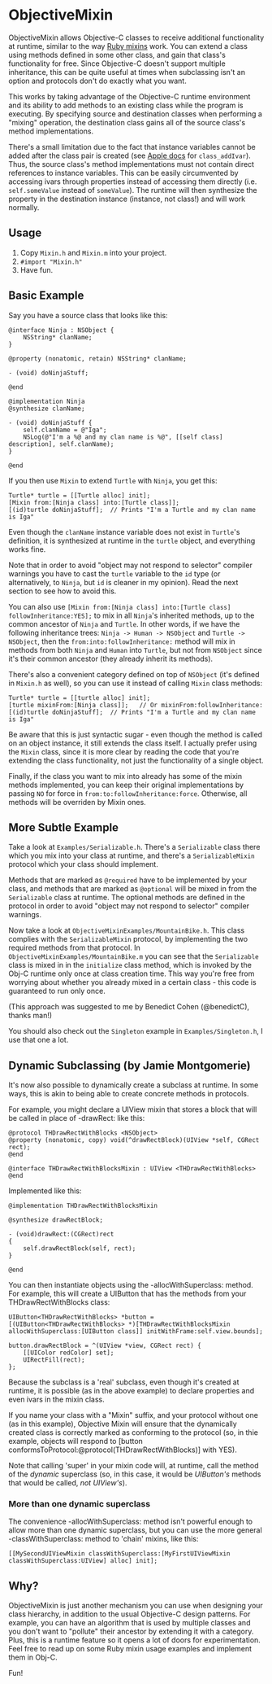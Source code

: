 ObjectiveMixin
==============

ObjectiveMixin allows Objective-C classes to receive additional functionality at runtime, similar to the way [Ruby mixins][1] work. You can extend a class using methods defined in some other class, and gain that class's functionality for free. Since Objective-C doesn't support multiple inheritance, this can be quite useful at times when subclassing isn't an option and protocols don't do exactly what you want.

This works by taking advantage of the Objective-C runtime environment and its ability to add methods to an existing class while the program is executing. By specifying source and destination classes when performing a "mixing" operation, the destination class gains all of the source class's method implementations.

There's a small limitation due to the fact that instance variables cannot be added after the class pair is created (see [Apple docs][2] for `class_addIvar`). Thus, the source class's method implementations must not contain direct references to instance variables. This can be easily circumvented by accessing ivars through properties instead of accessing them directly (i.e. `self.someValue` instead of `someValue`). The runtime will then synthesize the property in the destination instance (instance, not class!) and will work normally.

Usage
-----

1. Copy `Mixin.h` and `Mixin.m` into your project.
2. `#import "Mixin.h"`
3. Have fun.

Basic Example
-------------

Say you have a source class that looks like this:

	@interface Ninja : NSObject {
		NSString* clanName;
	}
	
	@property (nonatomic, retain) NSString* clanName;
	
	- (void) doNinjaStuff;
	
	@end
	
	@implementation Ninja
	@synthesize clanName;
	
	- (void) doNinjaStuff {
		self.clanName = @"Iga";
		NSLog(@"I'm a %@ and my clan name is %@", [[self class] description], self.clanName);
	}
	
	@end

If you then use `Mixin` to extend `Turtle` with `Ninja`, you get this:

	Turtle* turtle = [[Turtle alloc] init];
	[Mixin from:[Ninja class] into:[Turtle class]];
	[(id)turtle doNinjaStuff];	// Prints "I'm a Turtle and my clan name is Iga"

Even though the `clanName` instance variable does not exist in `Turtle`'s definition, it is synthesized at runtime in the `turtle` object, and everything works fine.

Note that in order to avoid "object may not respond to selector" compiler warnings you have to cast the `turtle` variable to the `id` type (or alternatively, to `Ninja`, but `id` is cleaner in my opinion). Read the next section to see how to avoid this.

You can also use `[Mixin from:[Ninja class] into:[Turtle class] followInheritance:YES];` to mix in all `Ninja`'s inherited methods, up to the common ancestor of `Ninja` and `Turtle`. In other words, if we have the following inheritance trees: `Ninja -> Human -> NSObject` and `Turtle -> NSObject`, then the `from:into:followInheritance:` method will mix in methods from both `Ninja` and `Human` into `Turtle`, but not from `NSObject` since it's their common ancestor (they already inherit its methods).

There's also a convenient category defined on top of `NSObject` (it's defined in `Mixin.h` as well), so you can use it instead of calling `Mixin` class methods:

	Turtle* turtle = [[turtle alloc] init];
	[turtle mixinFrom:[Ninja class]];	// Or mixinFrom:followInheritance:
	[(id)turtle doNinjaStuff];	// Prints "I'm a Turtle and my clan name is Iga"

Be aware that this is just syntactic sugar - even though the method is called on an object instance, it still extends the class itself. I actually prefer using the `Mixin` class, since it is more clear by reading the code that you're extending the class functionality, not just the functionality of a single object.

Finally, if the class you want to mix into already has some of the mixin methods implemented, you can keep their original implementations by passing `NO` for force in `from:to:followInheritance:force`. Otherwise, all methods will be overriden by Mixin ones.

More Subtle Example
-------------------

Take a look at `Examples/Serializable.h`. There's a `Serializable` class there which you mix into your class at runtime, and there's a `SerializableMixin` protocol which your class should implement.

Methods that are marked as `@required` have to be implemented by your class, and methods that are marked as `@optional` will be mixed in from the `Serializable` class at runtime. The optional methods are defined in the protocol in order to avoid "object may not respond to selector" compiler warnings.

Now take a look at `ObjectiveMixinExamples/MountainBike.h`. This class complies with the `SerializableMixin` protocol, by implementing the two required methods from that protocol. In `ObjectiveMixinExamples/MountainBike.m` you can see that the `Serializable` class is mixed in in the `initialize` class method, which is invoked by the Obj-C runtime only once at class creation time. This way you're free from worrying about whether you already mixed in a certain class - this code is guaranteed to run only once.

(This approach was suggested to me by Benedict Cohen (@benedictC), thanks man!)

You should also check out the `Singleton` example in `Examples/Singleton.h`, I use that one a lot.

Dynamic Subclassing (by Jamie Montgomerie)
------------------------------------------

It's now also possible to dynamically create a subclass at runtime.  In some ways, this is akin to being able to create concrete methods in protocols.

For example, you might declare a UIView mixin that stores a block that will be called in place of -drawRect: like this:

    @protocol THDrawRectWithBlocks <NSObject>
    @property (nonatomic, copy) void(^drawRectBlock)(UIView *self, CGRect rect);
    @end

    @interface THDrawRectWithBlocksMixin : UIView <THDrawRectWithBlocks>
    @end

Implemented like this:

    @implementation THDrawRectWithBlocksMixin

    @synthesize drawRectBlock;

    - (void)drawRect:(CGRect)rect
    {
        self.drawRectBlock(self, rect);
    }

    @end

You can then instantiate objects using the -allocWithSuperclass: method.  For example, this will create a UIButton that has the methods from your THDrawRectWithBlocks class:

    UIButton<THDrawRectWithBlocks> *button = [(UIButton<THDrawRectWithBlocks> *)[THDrawRectWithBlocksMixin allocWithSuperclass:[UIButton class]] initWithFrame:self.view.bounds];
    
    button.drawRectBlock = ^(UIView *view, CGRect rect) {
        [[UIColor redColor] set];
        UIRectFill(rect);
    };
    
Because the subclass is a 'real' subclass, even though it's created at runtime, it is possible (as in the above example) to declare properties and even ivars in the mixin class.
    
If you name your class with a "Mixin" suffix, and your protocol without one (as in this example), Objective Mixin will ensure that the dynamically created class is correctly marked as conforming to the protocol (so, in thie example, objects will respond to [button conformsToProtocol:@protocol(THDrawRectWithBlocks)] with YES).

Note that calling 'super' in your mixin code will, at runtime, call the method of the _dynamic_ superclass (so, in this case, it would be _UIButton's_ methods that would be called, _not UIView's_).


### More than one dynamic superclass

The convenience -allocWithSuperclass: method isn't powerful enough to allow more than one dynamic superclass, but you can use the more general -classWithSuperclass: method to 'chain' mixins, like this:

    [[MySecondUIViewMixin classWithSuperclass:[MyFirstUIViewMixin classWithSuperclass:UIView] alloc] init];

Why?
----

ObjectiveMixin is just another mechanism you can use when designing your class hierarchy, in addition to the usual Objective-C design patterns. For example, you can have an algorithm that is used by multiple classes and you don't want to "pollute" their ancestor by extending it with a category. Plus, this is a runtime feature so it opens a lot of doors for experimentation. Feel free to read up on some Ruby mixin usage examples and implement them in Obj-C.

Fun!



[1]: http://www.ruby-doc.org/docs/ProgrammingRuby/html/tut_modules.html
[2]: https://developer.apple.com/library/ios/#documentation/Cocoa/Reference/ObjCRuntimeRef/Reference/reference.html
